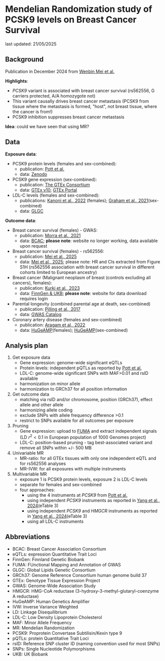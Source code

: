 # Mendelian Randomization study of PCSK9 levels on Breast Cancer Survival

last updated: 21/05/2025

## Background

Publication in December 2024 from [Wenbin Mei et al.](https://doi.org/10.1016/j.cell.2024.11.009)

**Highlights**: 

- _PCSK9_ variant is associated with breast cancer survival (rs562556, G carriers protected, A/A homozygote not)
- This variant causally drives breast cancer metastasis (PCSK9 from tissue where the metastasis is formed, "host", not breast tissue, where the cancer is from!)
- PCSK9 inhibition suppresses breast cancer metastasis

**Idea**: could we have seen that using MR? 

## Data

**Exposure data**: 

- PCSK9 protein levels (females and sex-combined): 
    - publication: [Pott et al.](https://bsd.biomedcentral.com/articles/10.1186/s13293-024-00602-6)
    - data: [Zenodo](https://zenodo.org/records/10600167)
- PCSK9 gene expression (sex-combined): 
    - publication: [The GTEx Consortium](https://www.science.org/doi/10.1126/science.aaz1776)
    - data: [GTEx v10](https://gtexportal.org/home/downloads/adult-gtex/qtl); [GTEx Portal](https://gtexportal.org/home/gene/PCSK9)
- LDL-C levels (females and sex-combined): 
    - publications: [Kanoni et al., 2022](https://genomebiology.biomedcentral.com/articles/10.1186/s13059-022-02837-1) (females); [Graham et al., 2021](https://www.nature.com/articles/s41586-021-04064-3)(sex-combined)
    - data: [GLGC](https://csg.sph.umich.edu/willer/public/glgc-lipids2021/)

**Outcome data**: 

- Breast cancer survival (females) - GWAS: 
    - publication: [Morra et al., 2021](https://breast-cancer-research.biomedcentral.com/articles/10.1186/s13058-021-01450-7)
    - data: [BCAC](http://bcac.ccge.medschl.cam.ac.uk); **please note**: website no longer working, data available upon request 
- Breast cancer survival (females) - rs562556: 
    - publication: [Mei et al., 2025](https://www.sciencedirect.com/science/article/pii/S0092867424013266?via%3Dihub)
    - data: [Mei et al., 2025](https://www.sciencedirect.com/science/article/pii/S0092867424013266?via%3Dihub#figs1); please note: HR and CIs extracted from Figure S1H (rs562556 association with breast cancer survival in different cohorts limited to European ancestry) 
- Breast cancer (Malignant neoplasm of breast (controls excluding all cancers), females): 
    - publication: [Kurki et al., 2023](https://www.nature.com/articles/s41586-022-05473-8)
    - data: [FinnGen & UKB](gs://finngen-public-data-r10/ukbb_meta/); **please note**: website for data download requires login
- Parental longevity (combined parental age at death, sex-combined)
    - publication: [Pilling et al., 2017](https://www.aging-us.com/article/101334/text)
    - data: [GWAS Catalog](https://www.ebi.ac.uk/gwas/studies/GCST006702)
- Coronary artery disease (females and sex-combined)
    - publication: [Aragam et al., 2022](https://www.nature.com/articles/s41588-022-01233-6)
    - data: [HuGeAMP](https://hugeamp.org/dinspector.html?dataset=Aragam2022_CAD_Mixed_females&phenotype=CAD)(females); [HuGeAMP](https://hugeamp.org/dinspector.html?dataset=Aragam2022_CAD_EU&phenotype=CAD)(sex-combined)

## Analysis plan

1. Get exposure data 
    - Gene expression: genome-wide significant eQTLs
    - Protein levels: independent pQTLs as reported by [Pott et al.](https://bsd.biomedcentral.com/articles/10.1186/s13293-024-00602-6)
    - LDL-C: genome-wide significant SNPs with MAF>0.01 and rsID available
    - harmonization on minor allele
    - harmonization to GRCh37 for all position information
2. Get outcome data 
    - matching via rsID and/or chromosome, position (GRCh37), effect allele and other allele
    - harmonizing allele coding
    - exclude SNPs with allele frequency difference >0.1
    - restrict to SNPs available for all outcomes per exposure
3. Pruning 
    - Gene expression: upload to [FUMA](https://fuma.ctglab.nl/) and extract independent signals (LD $r^2<0.1$ in European population of 1000 Genomes project)
    - LDL-C: position-based pruning - tag best-associated variant and remove all SNPs within +/- 500 MB
4. Univariable MR
    - MR-ratio: for all GTEx tissues with only one independent eQTL and for rs562556 analyses
    - MR-IVW: for all exposures with multiple instruments
5. Multivariable MR
    - exposure 1 is PCSK9 protein levels, exposure 2 is LDL-C levels
    - separate for females and sex-combined
    - four approaches: 
        - using the 4 instruments at *PCSK9* from [Pott et al.](https://bsd.biomedcentral.com/articles/10.1186/s13293-024-00602-6)
        - using independent *PCSK9* instruments as reported in [Yang et al., 2024](https://link.springer.com/article/10.1007/s10654-024-01141-5)(eTable 3)
        - using independent *PCSK9* and *HMGCR* instruments as reported in [Yang et al., 2024](https://link.springer.com/article/10.1007/s10654-024-01141-5)(eTable 3)
        - using all LDL-C instruments

## Abbreviations

- BCAC: Breast Cancer Association Consortium
- eQTLs: expression Quantitative Trait Loci
- FinnGen: Finnland Genetic Biobank
- FUMA: FUnctional Mapping and Annotation of GWAS
- GLGC: Global Lipids Genetic Consortium
- GRCh37: Genome Reference Consortium human genome build 37
- GTEx: Genotype Tissue Expression Project
- GWAS: Genome-Wide Association Study
- HMGCR: HMG-CoA reductase (3-hydroxy-3-methyl-glutaryl-coenzyme A reductase)
- HuGeAMP: Human Genetics Amplifier 
- IVW: Inverse Variance Weighted 
- LD: Linkage Disequilibrium
- LDL-C: Low Density Lipoprotein Cholesterol
- MAF: Minor Allele Frequency
- MR: Mendelian Randomization
- PCSK9: Proprotein Convertase Subtilisin/Kexin type 9 
- pQTLs: protein Quantitative Trait Loci
- rsID: Reference SNP cluster ID (naming convention used for most SNPs)
- SNPs: Single Nucleotide Polymorphisms
- UKB: UK Biobank
